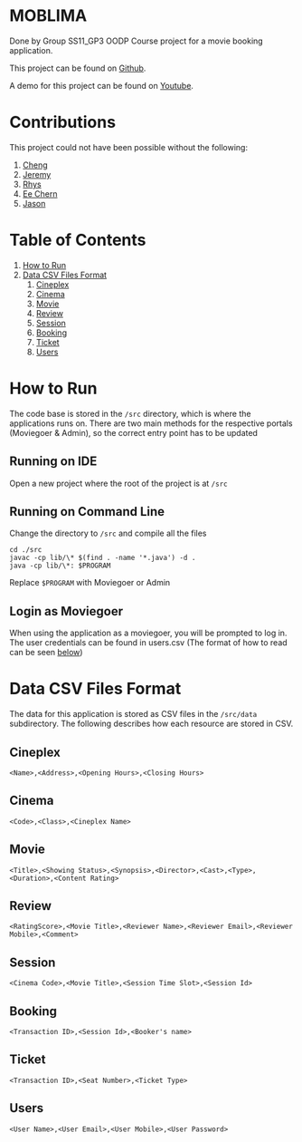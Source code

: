 # MOBLIMA
Done by Group SS11_GP3 OODP Course project for a movie booking application.

This project can be found on [Github](https://github.com/Worsl/OODP_SS11_GP3).

A demo for this project can be found on [Youtube](https://www.youtube.com/watch?v=yUlwvRwmYz4).

# Contributions
This project could not have been possible without the following:
1. [Cheng](https://github.com/Worsl)
2. [Jeremy](https://github.com/iiJoe)
3. [Rhys](https://github.com/Rhys-Wong)
4. [Ee Chern](https://github.com/Pistato)
5. [Jason](https://github.com/JasonYifei)

# Table of Contents

1. [How to Run](#howToRun)
2.  [Data CSV Files Format](#orgc5c4c26)
    1.  [Cineplex](#orgea1e4e2)
    2.  [Cinema](#orga1115ab)
    3.  [Movie](#org8075385)
    4.  [Review](#org8015385)
    1.  [Session](#sessionscsv)
    2.  [Booking](#bookingscsv)
    3.  [Ticket](#ticketscsv)
    4.  [Users](#userscsv)

<a id="howToRun"></a>
# How to Run
The code base is stored in the `/src` directory, which is where the applications runs on. There are two main methods for the respective portals (Moviegoer & Admin), so the correct entry point has to be updated

## Running on IDE
Open a new project where the root of the project is at `/src`

## Running on Command Line
Change the directory to `/src` and compile all the files
```
cd ./src
javac -cp lib/\* $(find . -name '*.java') -d .
java -cp lib/\*: $PROGRAM
```
Replace `$PROGRAM` with Moviegoer or Admin

## Login as Moviegoer
When using the application as a moviegoer, you will be prompted to log in. The user credentials can be found in users.csv (The format of how to read can be seen [below](#userscsv))

<a id="orgc5c4c26"></a>

# Data CSV Files Format
The data for this application is stored as CSV files in the `/src/data` subdirectory. The following describes how each resource are stored in CSV.

<a id="orgea1e4e2"></a>

## Cineplex

```
<Name>,<Address>,<Opening Hours>,<Closing Hours>
```

<a id="orga1115ab"></a>

## Cinema

```
<Code>,<Class>,<Cineplex Name>
```

<a id="org8075385"></a>

## Movie

```
<Title>,<Showing Status>,<Synopsis>,<Director>,<Cast>,<Type>,<Duration>,<Content Rating>
```

<a id="org8015385"></a>

## Review

```
<RatingScore>,<Movie Title>,<Reviewer Name>,<Reviewer Email>,<Reviewer Mobile>,<Comment>
```

<a id="sessionscsv"></a>

## Session

```
<Cinema Code>,<Movie Title>,<Session Time Slot>,<Session Id>
```

<a id="bookingscsv"></a>

## Booking

```
<Transaction ID>,<Session Id>,<Booker's name>
```

<a id="ticketscsv"></a>

## Ticket

```
<Transaction ID>,<Seat Number>,<Ticket Type>
```
<a id="userscsv"></a>

## Users

```
<User Name>,<User Email>,<User Mobile>,<User Password>
```
